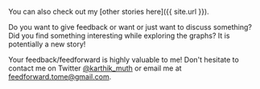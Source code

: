 
You can also check out my [other stories here]({{ site.url }}).

Do you want to give feedback or want or just want to discuss something? Did you find something interesting while exploring the graphs? It is potentially a new story! 

Your feedback/feedforward is highly valuable to me! Don't hesitate to contact me on Twitter [@karthik_muth](https://twitter.com/karthik_muth) or email me at feedforward.tome@gmail.com.
